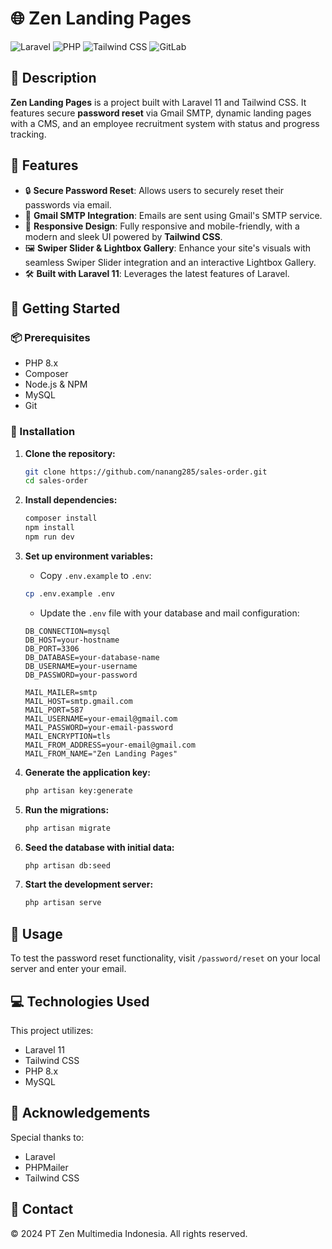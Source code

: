 # 🌐 Zen Landing Pages

![Laravel](https://img.shields.io/badge/Laravel-11.x-red.svg?style=for-the-badge&logo=laravel)
![PHP](https://img.shields.io/badge/PHP-8.x-blue.svg?style=for-the-badge&logo=php)
![Tailwind CSS](https://img.shields.io/badge/Tailwind_CSS-3.x-38B2AC.svg?style=for-the-badge&logo=tailwindcss)
![GitLab](https://img.shields.io/badge/GitLab-CI/CD-orange.svg?style=for-the-badge&logo=gitlab)

## 📜 Description

**Zen Landing Pages** is a project built with Laravel 11 and Tailwind CSS. It features secure **password reset** via Gmail SMTP, dynamic landing pages with a CMS, and an employee recruitment system with status and progress tracking.

## 🎨 Features

-   🔒 **Secure Password Reset**: Allows users to securely reset their passwords via email.
-   💌 **Gmail SMTP Integration**: Emails are sent using Gmail's SMTP service.
-   📱 **Responsive Design**: Fully responsive and mobile-friendly, with a modern and sleek UI powered by **Tailwind CSS**.
-   🖼️ **Swiper Slider & Lightbox Gallery**: Enhance your site's visuals with seamless Swiper Slider integration and an interactive Lightbox Gallery.
-   🛠️ **Built with Laravel 11**: Leverages the latest features of Laravel.

## 🚀 Getting Started

### 📦 Prerequisites

-   PHP 8.x
-   Composer
-   Node.js & NPM
-   MySQL
-   Git

### 🔧 Installation

1.  **Clone the repository:**

    ```bash
    git clone https://github.com/nanang285/sales-order.git
    cd sales-order
    ```

2.  **Install dependencies:**

    ```bash
    composer install
    npm install
    npm run dev
    ```

3.  **Set up environment variables:**

    -   Copy `.env.example` to `.env`:

    ```bash
    cp .env.example .env
    ```

    -   Update the `.env` file with your database and mail configuration:

    ```env
    DB_CONNECTION=mysql
    DB_HOST=your-hostname
    DB_PORT=3306
    DB_DATABASE=your-database-name
    DB_USERNAME=your-username
    DB_PASSWORD=your-password

    MAIL_MAILER=smtp
    MAIL_HOST=smtp.gmail.com
    MAIL_PORT=587
    MAIL_USERNAME=your-email@gmail.com
    MAIL_PASSWORD=your-email-password
    MAIL_ENCRYPTION=tls
    MAIL_FROM_ADDRESS=your-email@gmail.com
    MAIL_FROM_NAME="Zen Landing Pages"
    ```

4.  **Generate the application key:**

    ```bash
    php artisan key:generate
    ```

5.  **Run the migrations:**

    ```bash
    php artisan migrate
    ```

6.  **Seed the database with initial data:**

    ```bash
    php artisan db:seed
    ```

7.  **Start the development server:**

    ```bash
    php artisan serve
    ```

## 📝 Usage

To test the password reset functionality, visit `/password/reset` on your local server and enter your email.

## 💻 Technologies Used

This project utilizes:

-   Laravel 11
-   Tailwind CSS
-   PHP 8.x
-   MySQL

## 🎉 Acknowledgements

Special thanks to:

-   Laravel
-   PHPMailer
-   Tailwind CSS

## 📧 Contact

© 2024 PT Zen Multimedia Indonesia. All rights reserved.
